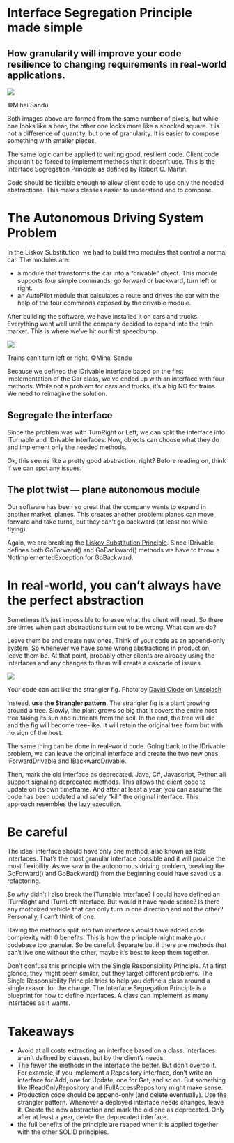 # Interface Segregation Principle made simple

## How granularity will improve your code resilience to changing requirements in real-world applications.

![](https://miro.medium.com/max/700/1*y4VS9XUxG_EZqClInuiGGg.png)

©Mihai Sandu

Both images above are formed from the same number of pixels, but while one looks like a bear, the other one looks more like a shocked square. It is not a difference of quantity, but one of granularity. It is easier to compose something with smaller pieces.

The same logic can be applied to writing good, resilient code. Client code shouldn’t be forced to implement methods that it doesn’t use. This is the Interface Segregation Principle as defined by Robert C. Martin.

Code should be flexible enough to allow client code to use only the needed abstractions. This makes classes easier to understand and to compose.

# The Autonomous Driving System Problem

In the Liskov Substitution  we had to build two modules that control a normal car. The modules are:

- a module that transforms the car into a “drivable” object. This module supports four simple commands: go forward or backward, turn left or right.
- an AutoPilot module that calculates a route and drives the car with the help of the four commands exposed by the drivable module.

After building the software, we have installed it on cars and trucks. Everything went well until the company decided to expand into the train market. This is where we’ve hit our first speedbump.

![](https://miro.medium.com/max/700/1*I1ssa2070cIhtJ2Uhv39nQ.png)

Trains can’t turn left or right. ©Mihai Sandu

Because we defined the IDrivable interface based on the first implementation of the Car class, we’ve ended up with an interface with four methods. While not a problem for cars and trucks, it’s a big NO for trains. We need to reimagine the solution.

## Segregate the interface

Since the problem was with TurnRight or Left, we can split the interface into ITurnable and IDrivable interfaces. Now, objects can choose what they do and implement only the needed methods.

Ok, this seems like a pretty good abstraction, right? Before reading on, think if we can spot any issues.

## The plot twist — plane autonomous module

Our software has been so great that the company wants to expand in another market, planes. This creates another problem: planes can move forward and take turns, but they can’t go backward (at least not while flying).

Again, we are breaking the [Liskov Substitution Principle](https://levelup.gitconnected.com/the-liskov-substitution-principle-made-simple-5e69165e7ab5). Since IDrivable defines both GoForward() and GoBackward() methods we have to throw a NotImplementedException for GoBackward.

# In real-world, you can’t always have the perfect abstraction

Sometimes it’s just impossible to foresee what the client will need. So there are times when past abstractions turn out to be wrong. What can we do?

Leave them be and create new ones. Think of your code as an append-only system. So whenever we have some wrong abstractions in production, leave them be. At that point, probably other clients are already using the interfaces and any changes to them will create a cascade of issues.

![](https://miro.medium.com/max/700/0*rJCQRNp2L3AOwozG)

Your code can act like the strangler fig. Photo by [David Clode](https://unsplash.com/@davidclode?utm_source=medium&utm_medium=referral) on [Unsplash](https://unsplash.com/?utm_source=medium&utm_medium=referral)

Instead, **use the Strangler pattern**. The strangler fig is a plant growing around a tree. Slowly, the plant grows so big that it covers the entire host tree taking its sun and nutrients from the soil. In the end, the tree will die and the fig will become tree-like. It will retain the original tree form but with no sign of the host.

The same thing can be done in real-world code. Going back to the IDrivable problem, we can leave the original interface and create the two new ones, IForwardDrivable and IBackwardDrivable.

Then, mark the old interface as deprecated. Java, C#, Javascript, Python all support signaling deprecated methods. This allows the client code to update on its own timeframe. And after at least a year, you can assume the code has been updated and safely “kill” the original interface. This approach resembles the lazy execution.

# Be careful

The ideal interface should have only one method, also known as Role interfaces. That’s the most granular interface possible and it will provide the most flexibility. As we saw in the autonomous driving problem, breaking the GoForward() and GoBackward() from the beginning could have saved us a refactoring.

So why didn’t I also break the ITurnable interface? I could have defined an ITurnRight and ITurnLeft interface. But would it have made sense? Is there any motorized vehicle that can only turn in one direction and not the other? Personally, I can’t think of one.

Having the methods split into two interfaces would have added code complexity with 0 benefits. This is how the principle might make your codebase too granular. So be careful. Separate but if there are methods that can’t live one without the other, maybe it’s best to keep them together.

Don’t confuse this principle with the Single Responsibility Principle. At a first glance, they might seem similar, but they target different problems. The Single Responsibility Principle tries to help you define a class around a single reason for the change. The Interface Segregation Principle is a blueprint for how to define interfaces. A class can implement as many interfaces as it wants.

# Takeaways

- Avoid at all costs extracting an interface based on a class. Interfaces aren’t defined by classes, but by the client’s needs.
- The fewer the methods in the interface the better. But don’t overdo it. For example, if you implement a Repository interface, don’t write an interface for Add, one for Update, one for Get, and so on. But something like IReadOnlyRepository and IFullAccessRepository might make sense.
- Production code should be append-only (and delete eventually). Use the strangler pattern. Whenever a deployed interface needs changes, leave it. Create the new abstraction and mark the old one as deprecated. Only after at least a year, delete the deprecated interface.
- the full benefits of the principle are reaped when it is applied together with the other SOLID principles.

